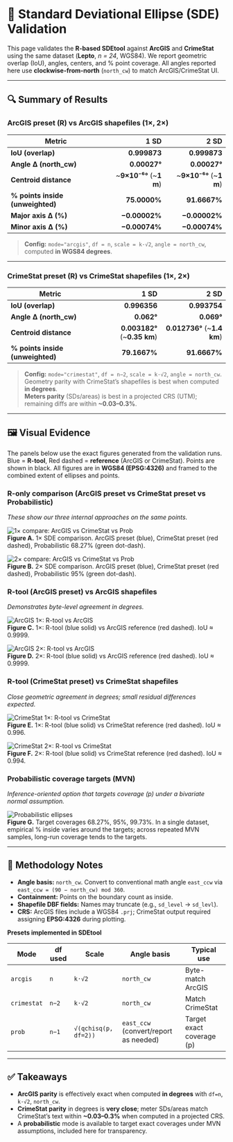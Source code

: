 # 🧪 Standard Deviational Ellipse (SDE) Validation

This page validates the **R-based SDEtool** against **ArcGIS** and **CrimeStat** using the same dataset (**Lepto**, *n = 24*, WGS84). We report geometric overlap (IoU), angles, centers, and % point coverage. All angles reported here use **clockwise-from-north** (`north_cw`) to match ArcGIS/CrimeStat UI.

---

## 🔍 Summary of Results

### ArcGIS preset (R) vs ArcGIS shapefiles (1×, 2×)

| Metric | 1 SD | 2 SD |
|---|---:|---:|
| **IoU (overlap)** | **0.999873** | **0.999873** |
| **Angle Δ (north_cw)** | **0.00027°** | **0.00027°** |
| **Centroid distance** | ~**9×10⁻⁶°** (~**1 m**) | ~**9×10⁻⁶°** (~**1 m**) |
| **% points inside (unweighted)** | **75.0000%** | **91.6667%** |
| **Major axis Δ (%)** | **−0.00002%** | **−0.00002%** |
| **Minor axis Δ (%)** | **−0.00074%** | **−0.00074%** |

> **Config:** `mode="arcgis"`, `df = n`, `scale = k·√2`, `angle = north_cw`, computed **in WGS84 degrees**.

---

### CrimeStat preset (R) vs CrimeStat shapefiles (1×, 2×)

| Metric | 1 SD | 2 SD |
|---|---:|---:|
| **IoU (overlap)** | **0.996356** | **0.993754** |
| **Angle Δ (north_cw)** | **0.062°** | **0.069°** |
| **Centroid distance** | **0.003182°** (~**0.35 km**) | **0.012736°** (~**1.4 km**) |
| **% points inside (unweighted)** | **79.1667%** | **91.6667%** |

> **Config:** `mode="crimestat"`, `df = n−2`, `scale = k·√2`, `angle = north_cw`.  
> Geometry parity with CrimeStat’s shapefiles is best when computed **in degrees**.  
> **Meters parity** (SDs/areas) is best in a projected CRS (UTM); remaining diffs are within **~0.03–0.3%**.

---

## 🖼️ Visual Evidence

The panels below use the exact figures generated from the validation runs. Blue = **R-tool**, Red dashed = **reference** (ArcGIS or CrimeStat). Points are shown in black. All figures are in **WGS84 (EPSG:4326)** and framed to the combined extent of ellipses and points.

### R-only comparison (ArcGIS preset vs CrimeStat preset vs Probabilistic)
*These show our three internal approaches on the same points.*

![1× compare: ArcGIS vs CrimeStat vs Prob](figures/Compare_1x_Ronly.png)  
**Figure A.** 1× SDE comparison. ArcGIS preset (blue), CrimeStat preset (red dashed), Probabilistic 68.27% (green dot-dash).

![2× compare: ArcGIS vs CrimeStat vs Prob](figures/Compare_2x_Ronly.png)  
**Figure B.** 2× SDE comparison. ArcGIS preset (blue), CrimeStat preset (red dashed), Probabilistic 95% (green dot-dash).

### R-tool (ArcGIS preset) vs ArcGIS shapefiles
*Demonstrates byte-level agreement in degrees.*

![ArcGIS 1×: R-tool vs ArcGIS](figures/ArcGIS_R_vs_ArcRef_1x.png)  
**Figure C.** 1×: R-tool (blue solid) vs ArcGIS reference (red dashed). IoU ≈ 0.9999.

![ArcGIS 2×: R-tool vs ArcGIS](figures/ArcGIS_R_vs_ArcRef_2x.png)  
**Figure D.** 2×: R-tool (blue solid) vs ArcGIS reference (red dashed). IoU ≈ 0.9999.

### R-tool (CrimeStat preset) vs CrimeStat shapefiles
*Close geometric agreement in degrees; small residual differences expected.*

![CrimeStat 1×: R-tool vs CrimeStat](figures/CrimeStat_R_vs_CSRef_1x.png)  
**Figure E.** 1×: R-tool (blue solid) vs CrimeStat reference (red dashed). IoU ≈ 0.996.

![CrimeStat 2×: R-tool vs CrimeStat](figures/CrimeStat_R_vs_CSRef_2x.png)  
**Figure F.** 2×: R-tool (blue solid) vs CrimeStat reference (red dashed). IoU ≈ 0.994.

### Probabilistic coverage targets (MVN)
*Inference-oriented option that targets coverage \(p\) under a bivariate normal assumption.*

![Probabilistic ellipses](figures/Prob_ellipses.png)  
**Figure G.** Target coverages 68.27%, 95%, 99.73%. In a single dataset, empirical % inside varies around the targets; across repeated MVN samples, long-run coverage tends to the targets.

---

## 📐 Methodology Notes

- **Angle basis:** `north_cw`. Convert to conventional math angle `east_ccw` via `east_ccw = (90 − north_cw) mod 360`.
- **Containment:** Points on the boundary count as inside.
- **Shapefile DBF fields:** Names may truncate (e.g., `sd_level` → `sd_levl`).
- **CRS:** ArcGIS files include a WGS84 `.prj`; CrimeStat output required assigning **EPSG:4326** during plotting.

**Presets implemented in SDEtool**

| Mode        | df used | Scale | Angle basis | Typical use |
|-------------|---------|-------|-------------|-------------|
| `arcgis`    | `n`     | `k·√2` | `north_cw`  | Byte-match ArcGIS |
| `crimestat` | `n−2`   | `k·√2` | `north_cw`  | Match CrimeStat |
| `prob`      | `n−1`   | `√(qchisq(p, df=2))` | `east_ccw` (convert/report as needed) | Target exact coverage \(p\) |

---

## ✅ Takeaways

- **ArcGIS parity** is effectively exact when computed **in degrees** with `df=n`, `k·√2`, `north_cw`.  
- **CrimeStat parity** in degrees is **very close**; meter SDs/areas match CrimeStat’s text within **~0.03–0.3%** when computed in a projected CRS.  
- A **probabilistic** mode is available to target exact coverages under MVN assumptions, included here for transparency.
